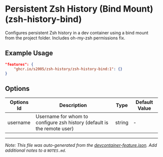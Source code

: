 
# Persistent Zsh History (Bind Mount) (zsh-history-bind)

Configures persistent Zsh history in a dev container using a bind mount from the project folder. Includes oh-my-zsh permissions fix.

## Example Usage

```json
"features": {
    "ghcr.io/s2005/zsh-history/zsh-history-bind:1": {}
}
```

## Options

| Options Id | Description | Type | Default Value |
|-----|-----|-----|-----|
| username | Username for whom to configure zsh history (default is the remote user) | string | - |



---

_Note: This file was auto-generated from the [devcontainer-feature.json](https://github.com/s2005/zsh-history/blob/main/src/zsh-history-bind/devcontainer-feature.json).  Add additional notes to a `NOTES.md`._
